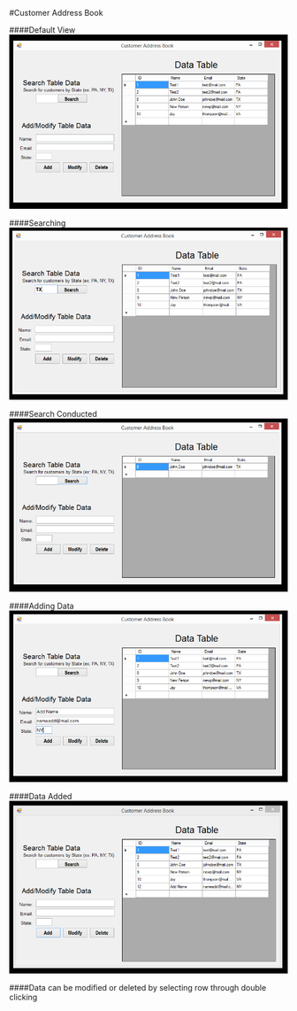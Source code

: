 
#Customer Address Book

####Default View
![CAB_home](CAB_home.PNG)

####Searching
![CAB_prequery](CAB_prequery.PNG)

####Search Conducted
![CAB_query](CAB_query.PNG)

####Adding Data
![CAB_preAdd](CAB_preAdd.PNG)

####Data Added
![CAB_Added](CAB_Added.PNG)

####Data can be modified or deleted by selecting row through double clicking
